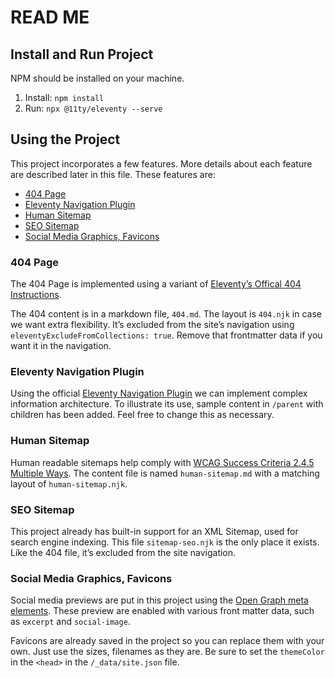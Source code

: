 # READ ME

## Install and Run Project

NPM should be installed on your machine.

1. Install: `npm install`
1. Run: `npx @11ty/eleventy --serve`

## Using the Project

This project incorporates a few features. More details about each feature are described later in this file. These features are:

- [404 Page](#404-page)
- [Eleventy Navigation Plugin](#eleventy-navigation-plugin)
- [Human Sitemap](#human-sitemap)
- [SEO Sitemap](#seo-sitemap)
- [Social Media Graphics, Favicons](#social-media-graphics-favicons)

### 404 Page

The 404 Page is implemented using a variant of [Eleventy’s Offical 404 Instructions](https://www.11ty.dev/docs/quicktips/not-found/).

The 404 content is in a markdown file, `404.md`. The layout is `404.njk` in case we want extra flexibility. It’s excluded from the site’s navigation using `eleventyExcludeFromCollections: true`. Remove that frontmatter data if you want it in the navigation.

### Eleventy Navigation Plugin

Using the official [Eleventy Navigation Plugin](https://www.11ty.dev/docs/plugins/navigation/) we can implement complex information architecture. To illustrate its use, sample content in `/parent` with children has been added. Feel free to change this as necessary.

### Human Sitemap

Human readable sitemaps help comply with [WCAG Success Criteria 2.4.5 Multiple Ways](https://www.w3.org/TR/WCAG22/#multiple-ways). The content file is named `human-sitemap.md` with a matching layout of `human-sitemap.njk`.

### SEO Sitemap

This project already has built-in support for an XML Sitemap, used for search engine indexing. This file `sitemap-seo.njk` is the only place it exists. Like the 404 file, it’s excluded from the site navigation.

### Social Media Graphics, Favicons

Social media previews are put in this project using the [Open Graph meta elements](https://ogp.me/). These preview are enabled with various front matter data, such as `excerpt` and `social-image`.

Favicons are already saved in the project so you can replace them with your own. Just use the sizes, filenames as they are. Be sure to set the `themeColor` in the `<head>` in the `/_data/site.json` file.
